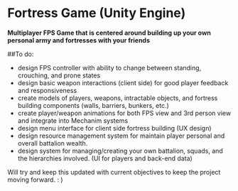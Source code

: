 # Fortress Game (Unity Engine)
**Multiplayer FPS Game that is centered around building up your own personal army and fortresses with your friends**

##To do:
- design FPS controller with ability to change between standing, crouching, and prone states
- design basic weapon interactions (client side) for good player feedback and responsiveness
- create models of players, weapons, intractable objects, and fortress building components (walls, barriers, bunkers, etc.)
- create player/weapon animations for both FPS view and 3rd person view and integrate into Mechanim systems
- design menu interface for client side fortress building (UX design)
- design resource management system for maintain player personal and overall battalion wealth.
- design system for managing/creating your own battalion, squads, and the hierarchies involved. (UI for players and back-end data)

Will try and keep this updated with current objectives to keep the project moving forward. : )
